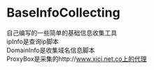 BaseInfoCollecting
===================
自己编写的一些简单的基础信息收集工具  
ipInfo是查询ip脚本  
DomainInfo是收集域名信息脚本  
ProxyBox是采集的http://www.xici.net.co上的代理  
